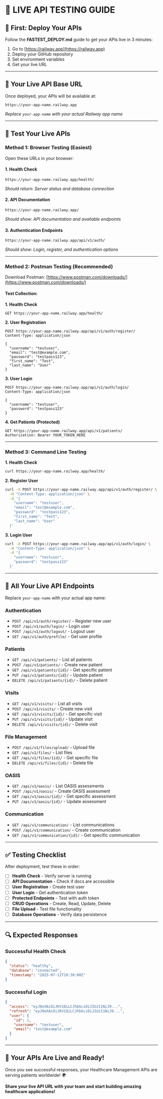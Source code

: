 # 🧪 **LIVE API TESTING GUIDE**

## 🚀 **First: Deploy Your APIs**

Follow the **FASTEST_DEPLOY.md** guide to get your APIs live in 3 minutes:
1. Go to [https://railway.app](https://railway.app)
2. Deploy your GitHub repository
3. Set environment variables
4. Get your live URL

---

## 🔗 **Your Live API Base URL**

Once deployed, your APIs will be available at:
```
https://your-app-name.railway.app
```

*Replace `your-app-name` with your actual Railway app name*

---

## 🧪 **Test Your Live APIs**

### **Method 1: Browser Testing (Easiest)**

Open these URLs in your browser:

#### **1. Health Check**
```
https://your-app-name.railway.app/health/
```
*Should return: Server status and database connection*

#### **2. API Documentation**
```
https://your-app-name.railway.app/
```
*Should show: API documentation and available endpoints*

#### **3. Authentication Endpoints**
```
https://your-app-name.railway.app/api/v1/auth/
```
*Should show: Login, register, and authentication options*

---

### **Method 2: Postman Testing (Recommended)**

Download Postman: [https://www.postman.com/downloads/](https://www.postman.com/downloads/)

#### **Test Collection:**

**1. Health Check**
```
GET https://your-app-name.railway.app/health/
```

**2. User Registration**
```
POST https://your-app-name.railway.app/api/v1/auth/register/
Content-Type: application/json

{
  "username": "testuser",
  "email": "test@example.com",
  "password": "testpass123",
  "first_name": "Test",
  "last_name": "User"
}
```

**3. User Login**
```
POST https://your-app-name.railway.app/api/v1/auth/login/
Content-Type: application/json

{
  "username": "testuser",
  "password": "testpass123"
}
```

**4. Get Patients (Protected)**
```
GET https://your-app-name.railway.app/api/v1/patients/
Authorization: Bearer YOUR_TOKEN_HERE
```

---

### **Method 3: Command Line Testing**

**1. Health Check**
```bash
curl https://your-app-name.railway.app/health/
```

**2. Register User**
```bash
curl -X POST https://your-app-name.railway.app/api/v1/auth/register/ \
  -H "Content-Type: application/json" \
  -d '{
    "username": "testuser",
    "email": "test@example.com", 
    "password": "testpass123",
    "first_name": "Test",
    "last_name": "User"
  }'
```

**3. Login User**
```bash
curl -X POST https://your-app-name.railway.app/api/v1/auth/login/ \
  -H "Content-Type: application/json" \
  -d '{
    "username": "testuser",
    "password": "testpass123"
  }'
```

---

## 📍 **All Your Live API Endpoints**

Replace `your-app-name` with your actual app name:

### **Authentication**
- `POST /api/v1/auth/register/` - Register new user
- `POST /api/v1/auth/login/` - Login user
- `POST /api/v1/auth/logout/` - Logout user
- `GET /api/v1/auth/profile/` - Get user profile

### **Patients**
- `GET /api/v1/patients/` - List all patients
- `POST /api/v1/patients/` - Create new patient
- `GET /api/v1/patients/{id}/` - Get specific patient
- `PUT /api/v1/patients/{id}/` - Update patient
- `DELETE /api/v1/patients/{id}/` - Delete patient

### **Visits**
- `GET /api/v1/visits/` - List all visits
- `POST /api/v1/visits/` - Create new visit
- `GET /api/v1/visits/{id}/` - Get specific visit
- `PUT /api/v1/visits/{id}/` - Update visit
- `DELETE /api/v1/visits/{id}/` - Delete visit

### **File Management**
- `POST /api/v1/files/upload/` - Upload file
- `GET /api/v1/files/` - List files
- `GET /api/v1/files/{id}/` - Get specific file
- `DELETE /api/v1/files/{id}/` - Delete file

### **OASIS**
- `GET /api/v1/oasis/` - List OASIS assessments
- `POST /api/v1/oasis/` - Create OASIS assessment
- `GET /api/v1/oasis/{id}/` - Get specific assessment
- `PUT /api/v1/oasis/{id}/` - Update assessment

### **Communication**
- `GET /api/v1/communication/` - List communications
- `POST /api/v1/communication/` - Create communication
- `GET /api/v1/communication/{id}/` - Get specific communication

---

## ✅ **Testing Checklist**

After deployment, test these in order:

- [ ] **Health Check** - Verify server is running
- [ ] **API Documentation** - Check if docs are accessible
- [ ] **User Registration** - Create test user
- [ ] **User Login** - Get authentication token
- [ ] **Protected Endpoints** - Test with auth token
- [ ] **CRUD Operations** - Create, Read, Update, Delete
- [ ] **File Upload** - Test file functionality
- [ ] **Database Operations** - Verify data persistence

---

## 🔍 **Expected Responses**

### **Successful Health Check**
```json
{
  "status": "healthy",
  "database": "connected",
  "timestamp": "2025-07-12T10:30:00Z"
}
```

### **Successful Login**
```json
{
  "access": "eyJ0eXAiOiJKV1QiLCJhbGciOiJIUzI1NiJ9...",
  "refresh": "eyJ0eXAiOiJKV1QiLCJhbGciOiJIUzI1NiJ9...",
  "user": {
    "id": 1,
    "username": "testuser",
    "email": "test@example.com"
  }
}
```

---

## 🎉 **Your APIs Are Live and Ready!**

Once you see successful responses, your Healthcare Management APIs are serving patients worldwide! 🌍

**Share your live API URL with your team and start building amazing healthcare applications!**

